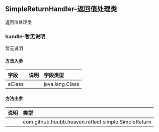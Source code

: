 ## SimpleReturnHandler-返回值处理类

返回值处理类

### handle-暂无说明

暂无说明

#### 方法入参

| 字段 | 说明 | 字段类型 |
|:---|:---|:---|
| aClass |  | java.lang.Class |

#### 方法出参

| 说明 | 类型 |
|:---|:---|
|  | com.github.houbb.heaven.reflect.simple.SimpleReturn |




